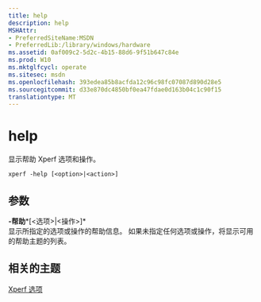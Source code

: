 ```yaml
---
title: help
description: help
MSHAttr:
- PreferredSiteName:MSDN
- PreferredLib:/library/windows/hardware
ms.assetid: 0af009c2-5d2c-4b15-88d6-9f51b647c84e
ms.prod: W10
ms.mktglfcycl: operate
ms.sitesec: msdn
ms.openlocfilehash: 393edea85b8acfda12c96c98fc07087d890d28e5
ms.sourcegitcommit: d33e870dc4850bf0ea47fdae0d163b04c1c90f15
translationtype: MT
---
```

# <a name="help"></a>help


显示帮助 Xperf 选项和操作。

``` syntax
xperf -help [<option>|<action>]
```

## <a name="parameters"></a>参数


<a href="" id="-help--option---action--"></a>**-帮助***\[&lt;选项&gt;|&lt;操作&gt;\]*  
显示所指定的选项或操作的帮助信息。 如果未指定任何选项或操作，将显示可用的帮助主题的列表。

## <a name="related-topics"></a>相关的主题


[Xperf 选项](xperf-options.md)

 

 







